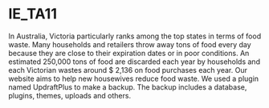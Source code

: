 # IE_TA11
In Australia, Victoria particularly ranks among the top states in terms of food waste. Many households and retailers throw away tons of food every day because they are close to their expiration dates or in poor conditions. An estimated 250,000 tons of food are discarded each year by households and each Victorian wastes around $ 2,136 on food purchases each year. Our website aims to help new housewives reduce food waste. We used a plugin named UpdraftPlus to make a backup. The backup includes a database, plugins, themes, uploads and others.

